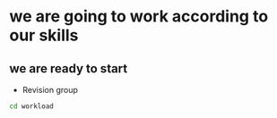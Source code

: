# we are going to work according to our skills
## we are ready to start
* Revision group

 ```sh
cd workload
```
